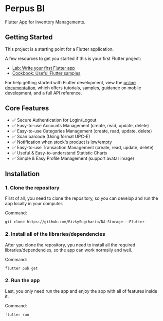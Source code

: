 # Perpus BI

Flutter App for Inventory Managements.

## Getting Started

This project is a starting point for a Flutter application.

A few resources to get you started if this is your first Flutter project:

- [Lab: Write your first Flutter app](https://docs.flutter.dev/get-started/codelab)
- [Cookbook: Useful Flutter samples](https://docs.flutter.dev/cookbook)

For help getting started with Flutter development, view the
[online documentation](https://docs.flutter.dev/), which offers tutorials,
samples, guidance on mobile development, and a full API reference.

## Core Features

- ✅ Secure Authentication for Login/Logout
- ✅ Easy-to-use Accounts Management (create, read, update, delete)
- ✅ Easy-to-use Categories Management (create, read, update, delete)
- ✅ Scan barcode (Using format UPC-E)
- ✅ Notification when stock's product is low/empty
- ✅ Easy-to-use Transaction Management (create, read, update, delete)
- ✅ Useful & Easy-to-understand Statistic Charts
- ✅ Simple & Easy Profile Management (support avatar image)

## Installation

### 1. Clone the repository

First of all, you need to clone the repository, so you can develop and run the app locally in your computer.

Command:
```
git clone https://github.com/RizkySugiharto/DA-Storage---Flutter
```

### 2. Install all of the libraries/dependencies

After ypu clone the repository, ypu need to install all the required libraries/dependencies, so the app can work normally and well.

Command:
```
flutter pub get
```

### 2. Run the app

Last, you only need run the app and enjoy the app with all of features inside it.

Command:
```
flutter run
```

